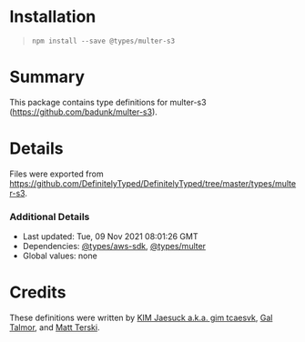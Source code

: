 # Installation
> `npm install --save @types/multer-s3`

# Summary
This package contains type definitions for multer-s3 (https://github.com/badunk/multer-s3).

# Details
Files were exported from https://github.com/DefinitelyTyped/DefinitelyTyped/tree/master/types/multer-s3.

### Additional Details
 * Last updated: Tue, 09 Nov 2021 08:01:26 GMT
 * Dependencies: [@types/aws-sdk](https://npmjs.com/package/@types/aws-sdk), [@types/multer](https://npmjs.com/package/@types/multer)
 * Global values: none

# Credits
These definitions were written by [KIM Jaesuck a.k.a. gim tcaesvk](https://github.com/tcaesvk), [Gal Talmor](https://github.com/galtalmor), and [Matt Terski](https://github.com/terski).
